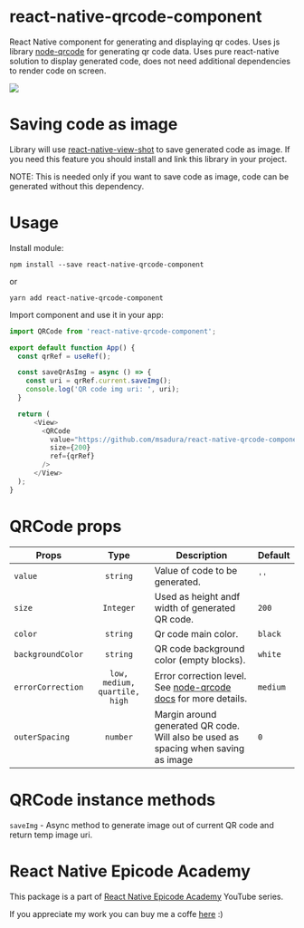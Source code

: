 # react-native-qrcode-component
React Native component for generating and displaying qr codes. Uses js library [node-qrcode](https://github.com/soldair/node-qrcode) for generating qr code data. Uses pure react-native solution to display generated code, does not need additional dependencies to render code on screen.

![](Example/btn_anim.gif)

# Saving code as image
Library will use [react-native-view-shot](https://github.com/gre/react-native-view-shot) to save generated code as image. If you need this feature you should install and link this library in your project.

NOTE: This is needed only if you want to save code as image, code can be generated without this dependency.

# Usage
Install module:
```
npm install --save react-native-qrcode-component
```

or

```
yarn add react-native-qrcode-component
```

Import component and use it in your app:
```js
import QRCode from 'react-native-qrcode-component';

export default function App() {
  const qrRef = useRef();

  const saveQrAsImg = async () => {
    const uri = qrRef.current.saveImg();
    console.log('QR code img uri: ', uri);
  }

  return (
      <View>
        <QRCode
          value="https://github.com/msadura/react-native-qrcode-component"
          size={200}
          ref={qrRef}
        />
      </View>
  );
}
```

# QRCode props
| Props                | Type          | Description  | Default      |
| --------------------- |:-------------:| ------------ | ------------ |
| `value`  | `string` | Value of code to be generated.| `''` |
| `size` | `Integer`     | Used as height andf width of generated QR code. |`200` |
| `color`  | `string` | Qr code main color.| `black` |
| `backgroundColor`  | `string` | QR code background color (empty blocks).| `white` |
| `errorCorrection`  | `low, medium, quartile, high` | Error correction level. See [node-qrcode docs](https://github.com/soldair/node-qrcode#error-correction-level) for more details.| `medium` |
| `outerSpacing`  | `number` | Margin around generated QR code. Will also be used as spacing when saving as image | `0` |

# QRCode instance methods
`saveImg` - Async method to generate image out of current QR code and return temp image uri.

# React Native Epicode Academy
This package is a part of [React Native Epicode Academy](https://www.youtube.com/channel/UCjeodJlopQe4b91Y-uS18Ow) YouTube series.

If you appreciate my work you can buy me a coffe [here](https://www.buymeacoffee.com/epicode) :)
